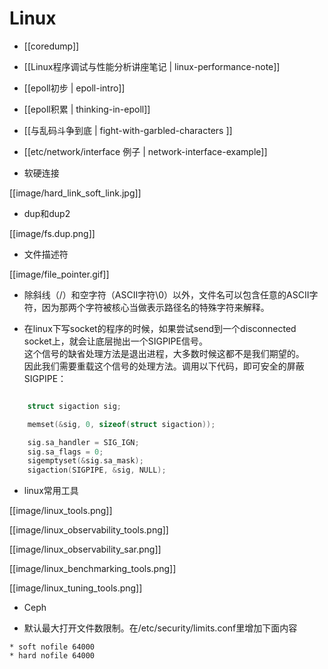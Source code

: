 # Linux

* [[coredump]]

* [[Linux程序调试与性能分析讲座笔记 | linux-performance-note]]

* [[epoll初步 | epoll-intro]]

* [[epoll积累 | thinking-in-epoll]]

* [[与乱码斗争到底 | fight-with-garbled-characters ]]

* [[etc/network/interface 例子 | network-interface-example]]

* 软硬连接

[[image/hard_link_soft_link.jpg]]

* dup和dup2

[[image/fs.dup.png]]

* 文件描述符

[[image/file_pointer.gif]]

* 除斜线（/）和空字符（ASCII字符\0）以外，文件名可以包含任意的ASCII字符，因为那两个字符被核心当做表示路径名的特殊字符来解释。

* 在linux下写socket的程序的时候，如果尝试send到一个disconnected socket上，就会让底层抛出一个SIGPIPE信号。<br>
  这个信号的缺省处理方法是退出进程，大多数时候这都不是我们期望的。<br>
  因此我们需要重载这个信号的处理方法。调用以下代码，即可安全的屏蔽SIGPIPE：
```c

    struct sigaction sig;

    memset(&sig, 0, sizeof(struct sigaction));

    sig.sa_handler = SIG_IGN;
    sig.sa_flags = 0;
    sigemptyset(&sig.sa_mask);
    sigaction(SIGPIPE, &sig, NULL);

```

* linux常用工具

[[image/linux_tools.png]]

[[image/linux_observability_tools.png]]

[[image/linux_observability_sar.png]]

[[image/linux_benchmarking_tools.png]]

[[image/linux_tuning_tools.png]]

* Ceph

* 默认最大打开文件数限制。在/etc/security/limits.conf里增加下面内容
```
* soft nofile 64000
* hard nofile 64000
```
